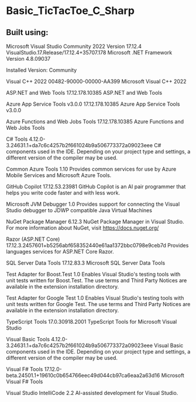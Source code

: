 # Basic_TicTacToe_C_Sharp

## Built using:

Microsoft Visual Studio Community 2022
Version 17.12.4
VisualStudio.17.Release/17.12.4+35707.178
Microsoft .NET Framework
Version 4.8.09037

Installed Version: Community

Visual C++ 2022   00482-90000-00000-AA399
Microsoft Visual C++ 2022

ASP.NET and Web Tools   17.12.178.10385
ASP.NET and Web Tools

Azure App Service Tools v3.0.0   17.12.178.10385
Azure App Service Tools v3.0.0

Azure Functions and Web Jobs Tools   17.12.178.10385
Azure Functions and Web Jobs Tools

C# Tools   4.12.0-3.24631.1+da7c6c4257b2f661024b9a506773372a09023eee
C# components used in the IDE. Depending on your project type and settings, a different version of the compiler may be used.

Common Azure Tools   1.10
Provides common services for use by Azure Mobile Services and Microsoft Azure Tools.

GitHub Copilot   17.12.53.23981
GitHub Copilot is an AI pair programmer that helps you write code faster and with less work.

Microsoft JVM Debugger   1.0
Provides support for connecting the Visual Studio debugger to JDWP compatible Java Virtual Machines

NuGet Package Manager   6.12.3
NuGet Package Manager in Visual Studio. For more information about NuGet, visit https://docs.nuget.org/

Razor (ASP.NET Core)   17.12.3.2457601+b5256abf658352440e61aa1372bbc0798e9ceb7d
Provides languages services for ASP.NET Core Razor.

SQL Server Data Tools   17.12.83.3
Microsoft SQL Server Data Tools

Test Adapter for Boost.Test   1.0
Enables Visual Studio's testing tools with unit tests written for Boost.Test.  The use terms and Third Party Notices are available in the extension installation directory.

Test Adapter for Google Test   1.0
Enables Visual Studio's testing tools with unit tests written for Google Test.  The use terms and Third Party Notices are available in the extension installation directory.

TypeScript Tools   17.0.30918.2001
TypeScript Tools for Microsoft Visual Studio

Visual Basic Tools   4.12.0-3.24631.1+da7c6c4257b2f661024b9a506773372a09023eee
Visual Basic components used in the IDE. Depending on your project type and settings, a different version of the compiler may be used.

Visual F# Tools   17.12.0-beta.24501.1+19610c0b654766eec49d044cb97ca6eaa2a63d16
Microsoft Visual F# Tools

Visual Studio IntelliCode   2.2
AI-assisted development for Visual Studio.
